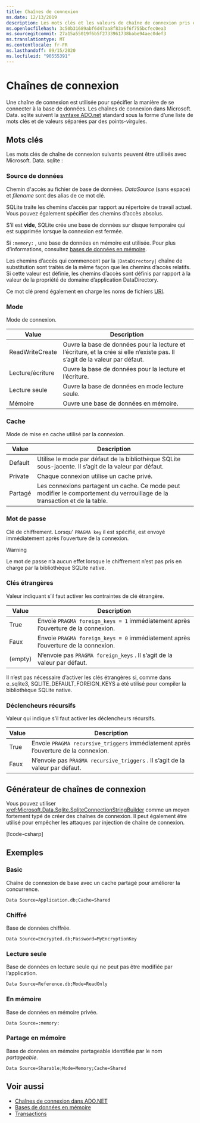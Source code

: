 ```yaml
---
title: Chaînes de connexion
ms.date: 12/13/2019
description: Les mots clés et les valeurs de chaîne de connexion pris en charge.
ms.openlocfilehash: 3c50b31689abf6d47aa8f83a6f6f755bcfec0ea3
ms.sourcegitcommit: 27a15a55019f6b5f2733961738babe94aec0def3
ms.translationtype: MT
ms.contentlocale: fr-FR
ms.lasthandoff: 09/15/2020
ms.locfileid: "90555391"
---
```

# <a name="connection-strings"></a>Chaînes de connexion

Une chaîne de connexion est utilisée pour spécifier la manière de se connecter à la base de données. Les chaînes de connexion dans Microsoft. Data. sqlite suivent la [syntaxe ADO.net](../../../framework/data/adonet/connection-strings.md) standard sous la forme d’une liste de mots clés et de valeurs séparées par des points-virgules.

## <a name="keywords"></a>Mots clés

Les mots clés de chaîne de connexion suivants peuvent être utilisés avec Microsoft. Data. sqlite :

### <a name="data-source"></a>Source de données

Chemin d'accès au fichier de base de données. *DataSource* (sans espace) et *filename* sont des alias de ce mot clé.

SQLite traite les chemins d’accès par rapport au répertoire de travail actuel. Vous pouvez également spécifier des chemins d’accès absolus.

S’il est **vide**, SQLite crée une base de données sur disque temporaire qui est supprimée lorsque la connexion est fermée.

Si `:memory:` , une base de données en mémoire est utilisée. Pour plus d’informations, consultez [bases de données en mémoire](in-memory-databases.md).

Les chemins d’accès qui commencent par la `|DataDirectory|` chaîne de substitution sont traités de la même façon que les chemins d’accès relatifs. Si cette valeur est définie, les chemins d’accès sont définis par rapport à la valeur de la propriété de domaine d’application DataDirectory.

Ce mot clé prend également en charge les noms de fichiers [URI](https://www.sqlite.org/uri.html).

### <a name="mode"></a>Mode

Mode de connexion.

| Value           | Description                                                                                        |
| --------------- | -------------------------------------------------------------------------------------------------- |
| ReadWriteCreate | Ouvre la base de données pour la lecture et l’écriture, et la crée si elle n’existe pas. Il s’agit de la valeur par défaut. |
| Lecture/écriture       | Ouvre la base de données pour la lecture et l’écriture.                                                        |
| Lecture seule        | Ouvre la base de données en mode lecture seule.                                                              |
| Mémoire          | Ouvre une base de données en mémoire.                                                                       |

### <a name="cache"></a>Cache

Mode de mise en cache utilisé par la connexion.

| Value   | Description                                                                                    |
| ------- | ---------------------------------------------------------------------------------------------- |
| Default | Utilise le mode par défaut de la bibliothèque SQLite sous-jacente. Il s’agit de la valeur par défaut.                   |
| Private | Chaque connexion utilise un cache privé.                                                          |
| Partagé  | Les connexions partagent un cache. Ce mode peut modifier le comportement du verrouillage de la transaction et de la table. |

### <a name="password"></a>Mot de passe

Clé de chiffrement. Lorsqu' `PRAGMA key` il est spécifié, est envoyé immédiatement après l’ouverture de la connexion.

> [!WARNING]
> Le mot de passe n’a aucun effet lorsque le chiffrement n’est pas pris en charge par la bibliothèque SQLite native.

### <a name="foreign-keys"></a>Clés étrangères

Valeur indiquant s’il faut activer les contraintes de clé étrangère.

| Value   | Description
| ------- | --- |
| True    | Envoie `PRAGMA foreign_keys = 1` immédiatement après l’ouverture de la connexion.
| Faux   | Envoie `PRAGMA foreign_keys = 0` immédiatement après l’ouverture de la connexion.
| (empty) | N’envoie pas `PRAGMA foreign_keys` . Il s’agit de la valeur par défaut. |

Il n’est pas nécessaire d’activer les clés étrangères si, comme dans e_sqlite3, SQLITE_DEFAULT_FOREIGN_KEYS a été utilisé pour compiler la bibliothèque SQLite native.

### <a name="recursive-triggers"></a>Déclencheurs récursifs

Valeur qui indique s’il faut activer les déclencheurs récursifs.

| Value | Description                                                                 |
| ----- | --------------------------------------------------------------------------- |
| True  | Envoie `PRAGMA recursive_triggers` immédiatement après l’ouverture de la connexion. |
| Faux | N’envoie pas `PRAGMA recursive_triggers` . Il s’agit de la valeur par défaut.              |

## <a name="connection-string-builder"></a>Générateur de chaînes de connexion

Vous pouvez utiliser <xref:Microsoft.Data.Sqlite.SqliteConnectionStringBuilder> comme un moyen fortement typé de créer des chaînes de connexion. Il peut également être utilisé pour empêcher les attaques par injection de chaîne de connexion.

[!code-csharp[](../../../../samples/snippets/standard/data/sqlite/EncryptionSample/Program.cs?name=snippet_ConnectionStringBuilder)]

## <a name="examples"></a>Exemples

### <a name="basic"></a>Basic

Chaîne de connexion de base avec un cache partagé pour améliorer la concurrence.

```connectionstring
Data Source=Application.db;Cache=Shared
```

### <a name="encrypted"></a>Chiffré

Base de données chiffrée.

```connectionstring
Data Source=Encrypted.db;Password=MyEncryptionKey
```

### <a name="read-only"></a>Lecture seule

Base de données en lecture seule qui ne peut pas être modifiée par l’application.

```connectionstring
Data Source=Reference.db;Mode=ReadOnly
```

### <a name="in-memory"></a>En mémoire

Base de données en mémoire privée.

```connectionstring
Data Source=:memory:
```

### <a name="sharable-in-memory"></a>Partage en mémoire

Base de données en mémoire partageable identifiée par le nom *partageable*.

```connectionstring
Data Source=Sharable;Mode=Memory;Cache=Shared
```

## <a name="see-also"></a>Voir aussi

* [Chaînes de connexion dans ADO.NET](../../../framework/data/adonet/connection-strings.md)
* [Bases de données en mémoire](in-memory-databases.md)
* [Transactions](transactions.md)
